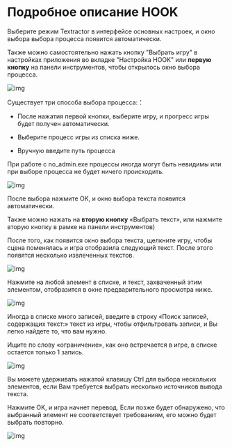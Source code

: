 
# Подробное описание HOOK
 

Выберите режим Textractor в интерфейсе основных настроек, и окно выбора выбора процесса появится автоматически.

Также можно самостоятельно нажать кнопку "Выбрать игру" в настройках приложения во вкладке "Настройка HOOK" или **первую кнопку** на панели инструментов, чтобы открылось окно выбора процесса.


![img](https://image.lunatranslator.org/ru/toolbar3_ru.png) 


Существует три способа выбора процесса:：

* После нажатия первой кнопки, выберите игру, и прогресс игры будет получен автоматически.

* Выберите процесс игры из списка ниже.

* Вручную введите путь процесса

При работе с no_admin.exe процессы иногда могут быть невидимы или при выборе процесса не будет ничего происходить.

![img](https://image.lunatranslator.org/ru/selectprocess_ru.png)

После выбора нажмите OK, и окно выбора текста появится автоматически. 

Также можно нажать на **вторую кнопку** «Выбрать текст», или нажмите вторую кнопку в рамке на панели инструментов)

После того, как появится окно выбора текста, щелкните игру, чтобы сцена поменялась и игра отобразила следующий текст. После этого появятся несколько извлеченных текстов.

![img](https://image.lunatranslator.org/ru/selecttext_ru.png)

Нажмите на любой элемент в списке, и текст, захваченный этим элементом, отобразится в окне предварительного просмотра ниже.

![img](https://image.lunatranslator.org/ru/yulan_ru.png)

Иногда в списке много записей, введите в строку «Поиск записей, содержащих текст:» текст из игры, чтобы отфильтровать записи, и Вы легко найдете то, что вам нужно.

Ищите по слову «ограничение», как оно встречается в игре, в списке остается только 1 запись.

![img](https://image.lunatranslator.org/ru/filter_ru.png) 

Вы можете удерживать нажатой клавишу Ctrl для выбора нескольких элементов, если Вам требуется выбрать несколько источников вывода текста.

Нажмите OK, и игра начнет перевод. Если позже будет обнаружено, что выбранный элемент не соответствует требованиям, его можно будет выбрать повторно.



![img](https://image.lunatranslator.org/ru/reshook_ru.png)
